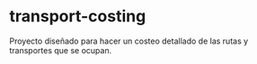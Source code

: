 # transport-costing
Proyecto diseñado para hacer un costeo detallado de las rutas y transportes que se ocupan.
